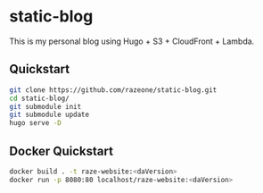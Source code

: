 # static-blog

This is my personal blog using Hugo + S3 + CloudFront + Lambda.

## Quickstart

```bash
git clone https://github.com/razeone/static-blog.git
cd static-blog/
git submodule init
git submodule update
hugo serve -D
```

## Docker Quickstart

```bash
docker build . -t raze-website:<daVersion>
docker run -p 8080:80 localhost/raze-website:<daVersion>
```